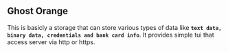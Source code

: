 ## Ghost Orange

This is basicly a storage that can store various types of data like **`text data, binary data, credentials and bank card info`**. It provides simple tui that access server via http or https.
